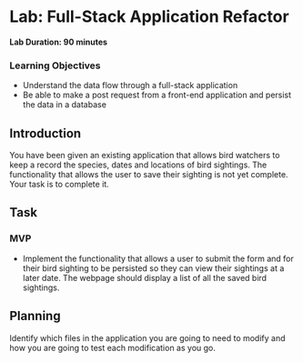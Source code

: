 # Lab: Full-Stack Application Refactor

**Lab Duration: 90 minutes**

### Learning Objectives

- Understand the data flow through a full-stack application
- Be able to make a post request from a front-end application and persist the data in a database

## Introduction

You have been given an existing application that allows bird watchers to keep a record the species, dates and locations of bird sightings. The functionality that allows the user to save their sighting is not yet complete. Your task is to complete it.

## Task

### MVP

- Implement the functionality that allows a user to submit the form and for their bird sighting to be persisted so they can view their sightings at a later date. The webpage should display a list of all the saved bird sightings.

## Planning

Identify which files in the application you are going to need to modify and how you are going to test each modification as you go.